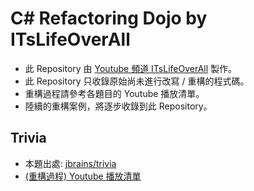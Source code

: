 # C# Refactoring Dojo by ITsLifeOverAll

* 此 Repository 由 [Youtube 頻道 ITsLifeOverAll](https://www.youtube.com/channel/UCg3aKQCYEsWy-W5B209IkgQ) 製作。
* 此 Repository 只收錄原始尚未進行改寫 / 重構的程式碼。
* 重構過程請參考各題目的 Youtube 播放清單。
* 陸續的重構案例，將逐步收錄到此 Repository。

## Trivia 
* 本題出處: [jbrains/trivia](https://github.com/jbrains/trivia)
* [(重構過程) Youtube 播放清單](https://www.youtube.com/playlist?list=PLv3bW4BDh6I8tg1LSJoB7Ioz64s8Bcufz)
~~~~